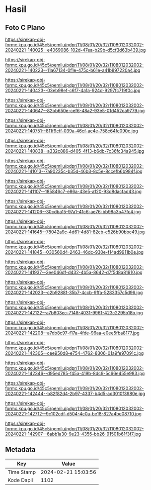 # Hasil

## Foto C Plano

https://sirekap-obj-formc.kpu.go.id/45c5/pemilu/pdpr/11/08/01/20/32/1108012032002-20240221-140025--e4069086-102d-47ea-b29b-d5cf3d63b439.jpg

https://sirekap-obj-formc.kpu.go.id/45c5/pemilu/pdpr/11/08/01/20/32/1108012032002-20240221-140223--11a67134-0f1e-475c-b61e-a41b897220a4.jpg

https://sirekap-obj-formc.kpu.go.id/45c5/pemilu/pdpr/11/08/01/20/32/1108012032002-20240221-140423--03eb98ef-c6f7-4a1a-924d-9297fc719f0c.jpg

https://sirekap-obj-formc.kpu.go.id/45c5/pemilu/pdpr/11/08/01/20/32/1108012032002-20240221-140647--82bb650e-cef6-48a2-93e5-01d452ca9779.jpg

https://sirekap-obj-formc.kpu.go.id/45c5/pemilu/pdpr/11/08/01/20/32/1108012032002-20240221-140751--811f9cff-039a-46cf-ac4e-758c64fc090c.jpg

https://sirekap-obj-formc.kpu.go.id/45c5/pemilu/pdpr/11/08/01/20/32/1108012032002-20240221-140838--a332c886-d405-4f13-b6db-7c36fc34a945.jpg

https://sirekap-obj-formc.kpu.go.id/45c5/pemilu/pdpr/11/08/01/20/32/1108012032002-20240221-141013--7a90235c-b35d-46b3-8c5e-8ccefb6b984f.jpg

https://sirekap-obj-formc.kpu.go.id/45c5/pemilu/pdpr/11/08/01/20/32/1108012032002-20240221-141107--185846c7-e86a-43e5-a120-93d8dacfad43.jpg

https://sirekap-obj-formc.kpu.go.id/45c5/pemilu/pdpr/11/08/01/20/32/1108012032002-20240221-141206--30cdba15-97a1-41c6-ae76-bb98a3b47fc4.jpg

https://sirekap-obj-formc.kpu.go.id/45c5/pemilu/pdpr/11/08/01/20/32/1108012032002-20240221-141645--78042a9c-4d61-4d81-82cb-c526b90bbc49.jpg

https://sirekap-obj-formc.kpu.go.id/45c5/pemilu/pdpr/11/08/01/20/32/1108012032002-20240221-141845--030560d4-2463-46dc-930e-f14ad9911b0e.jpg

https://sirekap-obj-formc.kpu.go.id/45c5/pemilu/pdpr/11/08/01/20/32/1108012032002-20240221-141937--3ee046df-d432-4b5a-8642-d7f5d8a81910.jpg

https://sirekap-obj-formc.kpu.go.id/45c5/pemilu/pdpr/11/08/01/20/32/1108012032002-20240221-142023--c2b9288f-35b7-4ccb-9ffa-5283357c5d96.jpg

https://sirekap-obj-formc.kpu.go.id/45c5/pemilu/pdpr/11/08/01/20/32/1108012032002-20240221-142122--a7b803ec-7148-4031-9961-423c2295b18b.jpg

https://sirekap-obj-formc.kpu.go.id/45c5/pemilu/pdpr/11/08/01/20/32/1108012032002-20240221-142208--a7db8c97-f17a-4fde-96aa-e0ee5fba8177.jpg

https://sirekap-obj-formc.kpu.go.id/45c5/pemilu/pdpr/11/08/01/20/32/1108012032002-20240221-142305--cee950d8-e754-4762-8306-01a9fe97091c.jpg

https://sirekap-obj-formc.kpu.go.id/45c5/pemilu/pdpr/11/08/01/20/32/1108012032002-20240221-142346--d95ed785-f45a-419b-8dc9-5c66e455e983.jpg

https://sirekap-obj-formc.kpu.go.id/45c5/pemilu/pdpr/11/08/01/20/32/1108012032002-20240221-142444--b82f82d4-2b97-4337-b4d5-ad3010f3980e.jpg

https://sirekap-obj-formc.kpu.go.id/45c5/pemilu/pdpr/11/08/01/20/32/1108012032002-20240221-142712--9c102cdf-d504-4c0a-be18-827a4be08710.jpg

https://sirekap-obj-formc.kpu.go.id/45c5/pemilu/pdpr/11/08/01/20/32/1108012032002-20240221-142907--6abb1a30-9e23-4355-bb26-91501b61f3f7.jpg


## Metadata

| Key        | Value               |
| ---------- | ------------------- |
| Time Stamp | 2024-02-21 15:03:56 |
| Kode Dapil | 1102                |



